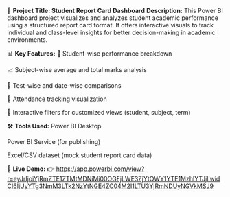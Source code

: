 📝 **Project Title: Student Report Card Dashboard**
**Description:**
This Power BI dashboard project visualizes and analyzes student academic performance using a structured report card format. It offers interactive visuals to track individual and class-level insights for better decision-making in academic environments.

📊 **Key Features:**
📌 Student-wise performance breakdown

📈 Subject-wise average and total marks analysis

🎯 Test-wise and date-wise comparisons

📅 Attendance tracking visualization

📂 Interactive filters for customized views (student, subject, term)

🛠 **Tools Used:**
Power BI Desktop

Power BI Service (for publishing)

Excel/CSV dataset (mock student report card data)

🔗 **Live Demo:**
👉 https://app.powerbi.com/view?r=eyJrIjoiYjRmZTE1ZTMtMDNiMi00OGFjLWE3ZjYtOWY1YTE1MzhlYTJjIiwidCI6IjUyYTg3NmM3LTk2NzYtNGE4ZC04M2I1LTU3YjRmNDUyNGVkMSJ9



